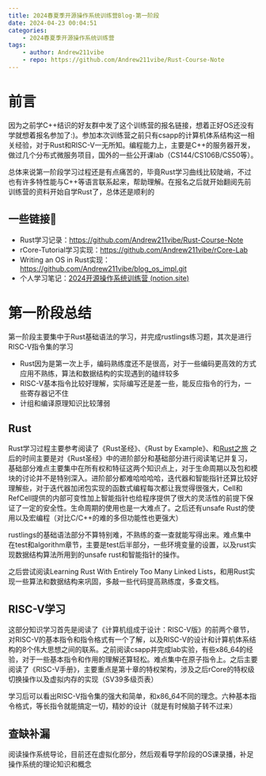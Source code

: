 ```yaml
---
title: 2024春夏季开源操作系统训练营Blog-第一阶段
date: 2024-04-23 00:04:51
categories:
    - 2024春夏季开源操作系统训练营
tags:
    - author: Andrew211vibe
    - repo: https://github.com/Andrew211vibe/Rust-Course-Note
---
```

# 前言

因为之前学C++结识的好友群中发了这个训练营的报名链接，想着正好OS还没有学就想着报名参加了:)。参加本次训练营之前只有csapp的计算机体系结构这一相关经验，对于Rust和RISC-V一无所知。编程能力上，主要是C++的服务器开发，做过几个分布式微服务项目，国外的一些公开课lab（CS144/CS106B/CS50等）。

总体来说第一阶段学习过程还是有点痛苦的，毕竟Rust学习曲线比较陡峭，不过也有许多特性能与C++等语言联系起来，帮助理解。在报名之后就开始翻阅先前训练营的资料开始自学Rust了，总体还是顺利的

## 一些链接🔗

- Rust学习记录：https://github.com/Andrew211vibe/Rust-Course-Note
- rCore-Tutorial学习实现：https://github.com/Andrew211vibe/rCore-Lab
- Writing an OS in Rust实现：https://github.com/Andrew211vibe/blog_os_impl.git
- 个人学习笔记：[2024开源操作系统训练营 (notion.site)](https://andrew211vibe.notion.site/2024-850ebd79bde0444f985e7c3c816f501f)

# 第一阶段总结

第一阶段主要集中于Rust基础语法的学习，并完成rustlings练习题，其次是进行RISC-V指令集的学习
- Rust因为是第一次上手，编码熟练度还不是很高，对于一些编码更高效的方式应用不熟练，算法和数据结构的实现遇到的磕绊较多
- RISC-V基本指令比较好理解，实际编写还是差一些，能反应指令的行为，一些寄存器记不住
- 计组和编译原理知识比较薄弱

## Rust

Rust学习过程主要参考阅读了《Rust圣经》、《Rust by Example》、和[Rust之旅](https://tourofrust.com/05_zh-cn.html)
之后的时间主要是对《Rust圣经》中的进阶部分和基础部分进行阅读笔记并复习，基础部分难点主要集中在所有权和特征这两个知识点上，对于生命周期以及包和模块的讨论并不是特别深入。进阶部分都难哈哈哈哈，迭代器和智能指针还算比较好理解些，对于迭代器加闭包实现的函数式编程每次都让我觉得很强大，Cell和RefCell提供的内部可变性加上智能指针也给程序提供了很大的灵活性的前提下保证了一定的安全性。生命周期的使用也是一大难点了。之后还有unsafe Rust的使用以及宏编程（对比C/C++的难的多但功能性也更强大）

rustlings的基础语法部分不算特别难，不熟练的查一查就能写得出来。难点集中在test和algorithm章节，主要是test后半部分，一些环境变量的设置，以及rust实现数据结构算法所用到的unsafe rust和智能指针的操作。

之后尝试阅读Learning Rust With Entirely Too Many Linked Lists，和用Rust实现一些算法和数据结构来巩固，多敲一些代码提高熟练度，多查文档。

## RISC-V学习

这部分知识学习首先是阅读了《计算机组成于设计：RISC-V版》的前两个章节，对RISC-V的基本指令和指令格式有一个了解，以及RISC-V的设计和计算机体系结构的8个伟大思想之间的联系。之前阅读csapp并完成lab实验，有些x86_64的经验，对于一些基本指令和作用的理解还算轻松。难点集中在原子指令上。之后主要阅读了《RISC-V手册》，主要重点是第十章的特权架构，涉及之后rCore的特权级切换操作以及虚拟内存的实现（SV39多级页表）

学习后可以看出RISC-V指令集的强大和简单，和x86_64不同的理念。六种基本指令格式，等长指令就能搞定一切，精妙的设计（就是有时候脑子转不过来）

## 查缺补漏

阅读操作系统导论，目前还在虚拟化部分，然后观看导学阶段的OS课录播，补足操作系统的理论知识和概念
